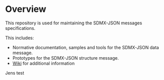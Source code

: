 # Overview

This repository is used for maintaining the SDMX-JSON messages specifications.

This includes:

- Normative documentation, samples and tools for the SDMX-JSON data message.
- Prototypes for the SDMX-JSON structure message.
- [Wiki](https://github.com/sdmx-twg/sdmx-json/wiki) for additional information

Jens test